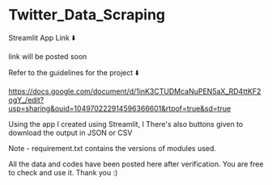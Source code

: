 # Twitter_Data_Scraping

Streamlit App Link ⬇️

link will be posted soon

Refer to the guidelines for the project ⬇️

https://docs.google.com/document/d/1inK3CTUDMcaNuPEN5aX_RD4ttKF2ogY_/edit?usp=sharing&ouid=104970222914596366601&rtpof=true&sd=true

Using the app I created using Streamlit, I 
There's also buttons given to download the output in JSON or CSV

Note - requirement.txt contains the versions of modules used.

All the data and codes have been posted here after verification. 
You are free to check and use it.
Thank you :)
